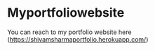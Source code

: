 # Myportfoliowebsite
You can reach to my portfolio website here (https://shivamsharmaportfolio.herokuapp.com/) 
